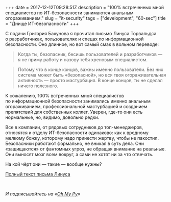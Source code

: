 +++
date = 2017-12-12T09:28:51Z
description = "100% встреченных мной специалистов по ИТ-безопасности занимаются анальным огораживанием."
slug = "it-security"
tags = ["development", "60-sec"]
title = "Днище ИТ-безопасности"
+++

С подачи Григория Бакунова я прочитал письмо Линуса Торвальдса о разработчиках, пользователях и спецах по информационной безопасности. Оно длинное, но вот самый смак в вольном переводе:

> Когда ты, безопасник, бесишь пользователей и разработчиков — я не приму работу и назову тебя хреновым специалистом.

> Потому что в конце концов, важны именно пользователи. Без них система может быть «безопасной», но вся твоя огораживательная активность — просто мастурбация. В конце концов, ты не сделал ничего полезного.

К сожалению, 100% встреченных мной специалистов по информационной безопасности занимались именно анальным огораживанием, профессиональной мастурбацией и созданием препятствий для собственных коллег. Уверен, где-то они есть нормальные, но, видимо, довольно редки.

Все в компании, от рядовых сотрудников до топ-менеджеров, относятся к отделу ИТ-безопасности одинаково: как к вредному мелкому божку, которому надо принести жертву, чтобы не пакостил. Безопасники работают формально, не вникая в суть дела. Они «защищаются» от фантомных угроз, не обращая внимание на реальные. Они выносят мозг всем вокруг, а сами не хотят ни за что отвечать.

На кой чёрт они — такие — вообще нужны?

[Полный текст письма Линуса](https://lkml.org/lkml/2017/11/21/356)

<br>

<div class="row">
<div class="col-xs-12 col-sm-10 col-md-8"><p><em>И подписывайтесь на <span class="nowrap"><i class="fas fa-kiwi-bird"></i> «<a href="https://t.me/ohmypy">Oh My Py</a>»</span></em></p></div>
</div>

